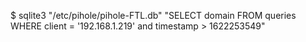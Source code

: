 

$ sqlite3 "/etc/pihole/pihole-FTL.db" "SELECT domain FROM queries WHERE client = '192.168.1.219' and timestamp > 1622253549"
